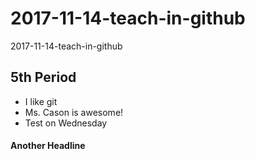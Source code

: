 # 2017-11-14-teach-in-github
2017-11-14-teach-in-github

## 5th Period

* I like git
* Ms. Cason is awesome!
* Test on Wednesday

#### Another Headline



